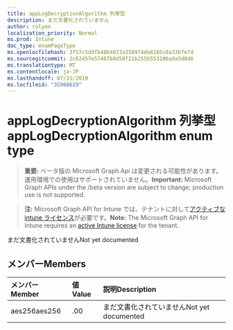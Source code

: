 ```yaml
---
title: appLogDecryptionAlgorithm 列挙型
description: まだ文書化されていません
author: rolyon
localization_priority: Normal
ms.prod: Intune
doc_type: enumPageType
ms.openlocfilehash: 3f57c5ddfb48b4073a3589f4de81b5c8a33bfe7d
ms.sourcegitcommit: 2c62457e57467b8d50f21b255b553106a9a5d8d6
ms.translationtype: MT
ms.contentlocale: ja-JP
ms.lasthandoff: 07/31/2019
ms.locfileid: "35968619"
---
```

# <a name="applogdecryptionalgorithm-enum-type"></a><span data-ttu-id="aaee6-103">appLogDecryptionAlgorithm 列挙型</span><span class="sxs-lookup"><span data-stu-id="aaee6-103">appLogDecryptionAlgorithm enum type</span></span>

> <span data-ttu-id="aaee6-104">**重要:** ベータ版の Microsoft Graph Api は変更される可能性があります。運用環境での使用はサポートされていません。</span><span class="sxs-lookup"><span data-stu-id="aaee6-104">**Important:** Microsoft Graph APIs under the /beta version are subject to change; production use is not supported.</span></span>

> <span data-ttu-id="aaee6-105">**注:** Microsoft Graph API for Intune では、テナントに対して[アクティブな intune ライセンス](https://go.microsoft.com/fwlink/?linkid=839381)が必要です。</span><span class="sxs-lookup"><span data-stu-id="aaee6-105">**Note:** The Microsoft Graph API for Intune requires an [active Intune license](https://go.microsoft.com/fwlink/?linkid=839381) for the tenant.</span></span>

<span data-ttu-id="aaee6-106">まだ文書化されていません</span><span class="sxs-lookup"><span data-stu-id="aaee6-106">Not yet documented</span></span>

## <a name="members"></a><span data-ttu-id="aaee6-107">メンバー</span><span class="sxs-lookup"><span data-stu-id="aaee6-107">Members</span></span>
|<span data-ttu-id="aaee6-108">メンバー</span><span class="sxs-lookup"><span data-stu-id="aaee6-108">Member</span></span>|<span data-ttu-id="aaee6-109">値</span><span class="sxs-lookup"><span data-stu-id="aaee6-109">Value</span></span>|<span data-ttu-id="aaee6-110">説明</span><span class="sxs-lookup"><span data-stu-id="aaee6-110">Description</span></span>|
|:---|:---|:---|
|<span data-ttu-id="aaee6-111">aes256</span><span class="sxs-lookup"><span data-stu-id="aaee6-111">aes256</span></span>|<span data-ttu-id="aaee6-112">.0</span><span class="sxs-lookup"><span data-stu-id="aaee6-112">0</span></span>|<span data-ttu-id="aaee6-113">まだ文書化されていません</span><span class="sxs-lookup"><span data-stu-id="aaee6-113">Not yet documented</span></span>|





